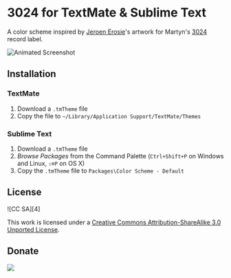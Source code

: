 # 3024 for TextMate & Sublime Text

A color scheme inspired by [Jeroen Erosie][1]'s artwork for Martyn's [3024][2] record label.

![Animated Screenshot][3]

## Installation

### TextMate

1. Download a `.tmTheme` file
2. Copy the file to `~/Library/Application Support/TextMate/Themes`

### Sublime Text

1. Download a `.tmTheme` file
2. *Browse Packages* from the Command Palette (`Ctrl+Shift+P` on Windows and Linux, `⇧⌘P` on OS X)
3. Copy the `.tmTheme` file to `Packages\Color Scheme - Default`

## License

![CC SA][4]

This work is licensed under a [Creative Commons Attribution-ShareAlike 3.0 Unported License][5].

## Donate

[<img src="https://raw.github.com/balupton/flattr-buttons/master/badge-89x18.gif" />][6]

[1]: http://www.erosie.net/
[2]: http://www.3024world.com/
[3]: https://raw.github.com/idleberg/3024.tmTheme/master/images/screenshot.gif
[3]: http://i.creativecommons.org/l/by-sa/3.0/88x31.png
[5]: http://creativecommons.org/licenses/by-sa/3.0/deed
[6]: https://flattr.com/submit/auto?user_id=idleberg&url=https://github.com/idleberg/3024/&title=3024&20Color%20Scheme&description=A%20color%20scheme%20inspired%20by%20[Jeroen%20Erosie%27s%20artwork%20for%20the%203024%20record%20label&language=en_GB&tags=3024,erosie,color%20scheme,theme,syntax%20highlight,style-sheets&hidden=0&category=software